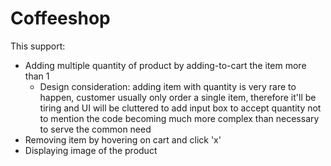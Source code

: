 # Coffeeshop

This support:

- Adding multiple quantity of product by adding-to-cart the item more than 1
  - Design consideration: adding item with quantity is very rare to happen, customer usually only order a single item, therefore it'll be tiring and UI will be cluttered to add input box to accept quantity not to mention the code becoming much more complex than necessary to serve the common need
- Removing item by hovering on cart and click 'x'
- Displaying image of the product
